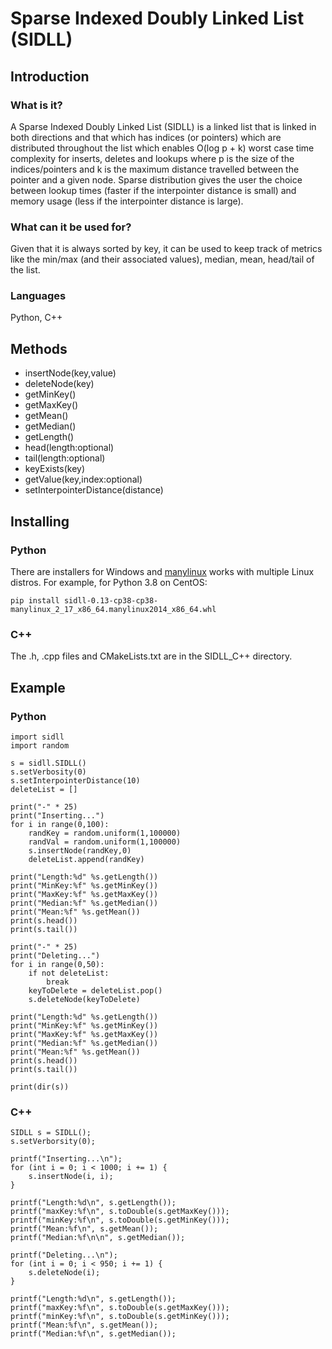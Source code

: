 # Sparse Indexed Doubly Linked List (SIDLL)

## Introduction

### What is it?
A Sparse Indexed Doubly Linked List (SIDLL) is a linked list that is linked in both directions and that which has indices (or pointers) which are distributed throughout the list which enables O(log p + k) worst case time complexity for inserts, deletes and lookups where p is the size of the indices/pointers and k is the maximum distance travelled between the pointer and a given node. 
Sparse distribution gives the user the choice between lookup times (faster if the interpointer distance is small) and memory usage (less if the interpointer distance is large). 

### What can it be used for?
Given that it is always sorted by key, it can be used to keep track of metrics like the min/max (and their associated values), median, mean, head/tail of the list.

### Languages
Python, C++

## Methods
- insertNode(key,value)
- deleteNode(key)
- getMinKey()
- getMaxKey()
- getMean()
- getMedian()
- getLength()
- head(length:optional)
- tail(length:optional) 
- keyExists(key)
- getValue(key,index:optional)
- setInterpointerDistance(distance)

## Installing
### Python
There are installers for Windows and [manylinux](https://github.com/pypa/manylinux) works with multiple Linux distros. For example, for Python 3.8 on CentOS:

```
pip install sidll-0.13-cp38-cp38-manylinux_2_17_x86_64.manylinux2014_x86_64.whl
```

### C++
The .h, .cpp files and CMakeLists.txt are in the SIDLL_C++ directory. 

## Example
### Python
```
import sidll
import random

s = sidll.SIDLL()
s.setVerbosity(0)
s.setInterpointerDistance(10)
deleteList = []

print("-" * 25)
print("Inserting...")
for i in range(0,100):
    randKey = random.uniform(1,100000)
    randVal = random.uniform(1,100000)
    s.insertNode(randKey,0)
    deleteList.append(randKey)
    
print("Length:%d" %s.getLength())
print("MinKey:%f" %s.getMinKey())
print("MaxKey:%f" %s.getMaxKey())
print("Median:%f" %s.getMedian())
print("Mean:%f" %s.getMean())
print(s.head())
print(s.tail())

print("-" * 25)
print("Deleting...")
for i in range(0,50):
    if not deleteList:
        break
    keyToDelete = deleteList.pop()
    s.deleteNode(keyToDelete)
    
print("Length:%d" %s.getLength())
print("MinKey:%f" %s.getMinKey())
print("MaxKey:%f" %s.getMaxKey())
print("Median:%f" %s.getMedian())
print("Mean:%f" %s.getMean())
print(s.head())
print(s.tail())

print(dir(s))

```
### C++
```
SIDLL s = SIDLL();
s.setVerborsity(0);

printf("Inserting...\n");
for (int i = 0; i < 1000; i += 1) {
    s.insertNode(i, i);
}

printf("Length:%d\n", s.getLength());
printf("maxKey:%f\n", s.toDouble(s.getMaxKey()));
printf("minKey:%f\n", s.toDouble(s.getMinKey()));
printf("Mean:%f\n", s.getMean());
printf("Median:%f\n\n", s.getMedian());

printf("Deleting...\n");
for (int i = 0; i < 950; i += 1) {
    s.deleteNode(i);
}

printf("Length:%d\n", s.getLength());
printf("maxKey:%f\n", s.toDouble(s.getMaxKey()));
printf("minKey:%f\n", s.toDouble(s.getMinKey()));
printf("Mean:%f\n", s.getMean());
printf("Median:%f\n", s.getMedian());
```
